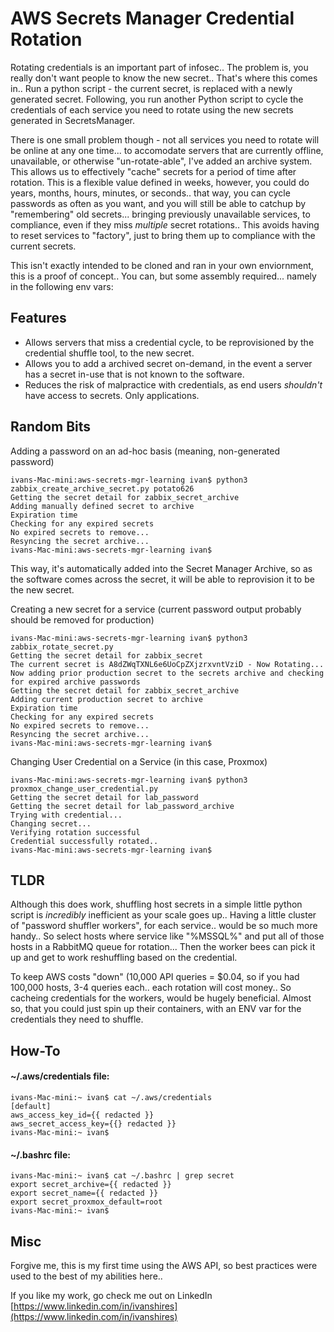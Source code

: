 # AWS Secrets Manager Credential Rotation
Rotating credentials is an important part of infosec.. The problem is, you really don't want people to know the new secret.. That's where this comes in.. Run a python script - the current secret, is replaced with a newly generated secret. Following, you run another Python script to cycle the credentials of each service you need to rotate using the new secrets generated in SecretsManager.

There is one small problem though - not all services you need to rotate will be online at any one time... to accomodate servers that are currently offline, unavailable, or otherwise "un-rotate-able", I've added an archive system. This allows us to effectively "cache" secrets for a period of time after rotation. This is a flexible value defined in weeks, however, you could do years, months, hours, minutes, or seconds.. that way, you can cycle passwords as often as you want, and you will still be able to catchup by "remembering" old secrets... bringing previously unavailable services, to compliance, even if they miss *multiple* secret rotations.. This avoids having to reset services to "factory", just to bring them up to compliance with the current secrets. 

This isn't exactly intended to be cloned and ran in your own enviornment, this is a proof of concept.. You can, but some assembly required... namely in the following env vars:

## Features
- Allows servers that miss a credential cycle, to be reprovisioned by the credential shuffle tool, to the new secret.
- Allows you to add a archived secret on-demand, in the event a server has a secret in-use that is not known to the software.
- Reduces the risk of malpractice with credentials, as end users *shouldn't* have access to secrets. Only applications.

## Random Bits
Adding a password on an ad-hoc basis (meaning, non-generated password)

    ivans-Mac-mini:aws-secrets-mgr-learning ivan$ python3 zabbix_create_archive_secret.py potato626
    Getting the secret detail for zabbix_secret_archive
    Adding manually defined secret to archive
    Expiration time
    Checking for any expired secrets
    No expired secrets to remove...
    Resyncing the secret archive...
    ivans-Mac-mini:aws-secrets-mgr-learning ivan$ 

This way, it's automatically added into the Secret Manager Archive, so as the software comes across the secret, it will be able to reprovision it to be the new secret.

Creating a new secret for a service (current password output probably should be removed for production)

    ivans-Mac-mini:aws-secrets-mgr-learning ivan$ python3 zabbix_rotate_secret.py 
    Getting the secret detail for zabbix_secret
    The current secret is A8dZWqTXNL6e6UoCpZXjzrxvntVziD - Now Rotating...
    Now adding prior production secret to the secrets archive and checking for expired archive passwords
    Getting the secret detail for zabbix_secret_archive
    Adding current production secret to archive
    Expiration time
    Checking for any expired secrets
    No expired secrets to remove...
    Resyncing the secret archive...
    ivans-Mac-mini:aws-secrets-mgr-learning ivan$ 

Changing User Credential on a Service (in this case, Proxmox)

    ivans-Mac-mini:aws-secrets-mgr-learning ivan$ python3 proxmox_change_user_credential.py 
    Getting the secret detail for lab_password
    Getting the secret detail for lab_password_archive
    Trying with credential...
    Changing secret...
    Verifying rotation successful
    Credential successfully rotated..
    ivans-Mac-mini:aws-secrets-mgr-learning ivan$ 

## TLDR
Although this does work, shuffling host secrets in a simple little python script is *incredibly* inefficient as your scale goes up.. Having a little cluster of "password shuffler workers", for each service.. would be so much more handy.. So select hosts where service like "%MSSQL%" and put all of those hosts in a RabbitMQ queue for rotation... Then the worker bees can pick it up and get to work reshuffling based on the credential.

To keep AWS costs "down" (10,000 API queries = $0.04, so if you had 100,000 hosts, 3-4 queries each.. each rotation will cost money.. So cacheing credentials for the workers, would be hugely beneficial. Almost so, that you could just spin up their containers, with an ENV var for the credentials they need to shuffle.

## How-To

#### ~/.aws/credentials file:

    ivans-Mac-mini:~ ivan$ cat ~/.aws/credentials 
    [default]
    aws_access_key_id={{ redacted }}
    aws_secret_access_key={{} redacted }}
    ivans-Mac-mini:~ ivan$ 

#### ~/.bashrc file:

    ivans-Mac-mini:~ ivan$ cat ~/.bashrc | grep secret
    export secret_archive={{ redacted }}
    export secret_name={{ redacted }}
    export secret_proxmox_default=root
    ivans-Mac-mini:~ ivan$ 

## Misc

Forgive me, this is my first time using the AWS API, so best practices were used to the best of my abilities here..

If you like my work, go check me out on LinkedIn
[https://www.linkedin.com/in/ivanshires](https://www.linkedin.com/in/ivanshires)
